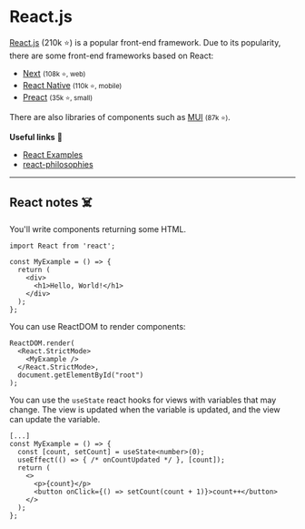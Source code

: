# React.js

<div class="row row-cols-lg-2"><div>

[React.js](https://react.dev/) (210k ⭐) is a popular front-end framework. Due to its popularity, there are some front-end frameworks based on React:

* [Next](https://github.com/vercel/next.js/) <small>(108k ⭐, web)</small>
* [React Native](https://github.com/facebook/react-native) <small>(110k ⭐, mobile)</small>
* [Preact](https://github.com/preactjs/preact) <small>(35k ⭐, small)</small>

There are also libraries of components such as [MUI](https://github.com/mui/material-ui) <small>(87k ⭐)</small>.
</div><div>

**Useful links** 📌

* [React Examples](https://reactjsexample.com/)
* [react-philosophies](https://github.com/mithi/react-philosophies)
</div></div>

<hr class="sep-both">

## React notes ☠️

<div class="row row-cols-lg-2"><div>

You'll write components returning some HTML.

```tsx!
import React from 'react';

const MyExample = () => {
  return (
    <div>
      <h1>Hello, World!</h1>
    </div>
  );
};
```

You can use ReactDOM to render components:

```tsx!
ReactDOM.render(
  <React.StrictMode>
    <MyExample />
  </React.StrictMode>,
  document.getElementById("root")
);
```
</div><div>

You can use the `useState` react hooks for views with variables that may change. The view is updated when the variable is updated, and the view can update the variable.

```tsx!
[...]
const MyExample = () => {
  const [count, setCount] = useState<number>(0);
  useEffect(() => { /* onCountUpdated */ }, [count]);
  return (
    <>
      <p>{count}</p>
      <button onClick={() => setCount(count + 1)}>count++</button>
    </>
  );
};
```
</div></div>